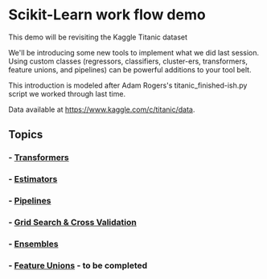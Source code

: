 # Scikit-Learn work flow demo
This demo will be revisiting the Kaggle Titanic dataset

We'll be introducing some new tools to implement what we did last session. Using custom classes (regressors, classifiers, cluster-ers, transformers, feature unions, and pipelines) can be powerful additions to your tool belt.

This introduction is modeled after Adam Rogers's titanic_finished-ish.py script we worked through last time.

Data available at https://www.kaggle.com/c/titanic/data.

## Topics
### - [Transformers](https://github.com/SethPaul/scikitFlowDemo/blob/master/transformers.ipynb)
### - [Estimators](https://github.com/SethPaul/scikitFlowDemo/blob/master/estimators.ipynb#estBegin)
### - [Pipelines](https://github.com/SethPaul/scikitFlowDemo/blob/master/pipelines.ipynb#pipeBegin)
### - [Grid Search & Cross Validation](https://github.com/SethPaul/scikitFlowDemo/blob/master/gridSearch.ipynb#gridBegin)
### - [Ensembles](https://github.com/SethPaul/scikitFlowDemo/blob/master/ensembles.ipynb#ensembleBegin)
### - [Feature Unions](https://github.com/SethPaul/scikitFlowDemo/blob/master/featureUnions.ipynb) - to be completed
